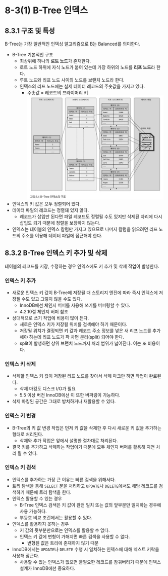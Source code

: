 # 8-3(1) B-Tree 인덱스

## 8.3.1 구조 및 특성

B-Tree는 가장 일반적인 인덱싱 알고리즘으로 B는 Balanced를 의미한다.

- B-Tree 기본적인 구조
    - 최상위에 하나의 **로트 노드**가 존재한다.
    - 로트 노드 하위에 자식 노드가 붙어 있는데 가장 하위의 노드를 **리프 노드**라 한다.
    - 루트 노드와 리프 노드 사이의 노드를 브랜치 노드라 한다.
    - 인덱스의 리프 노드에는 실제 데이터 레코드의 주솟값을 가지고 있다.
        - 주솟값 = 레코드의 프라이머리 키
![img.png](../../../../image/b-tree-index.png)
- 인덱스의 키 값은 모두 정렬되어 있다.
- 데이터 파일의 레코드는 정렬돼 있지 않다.
    - 레코드가 삽입만 된다면 파일 레코드도 정렬될 수도 있지만 삭제된 자리에 다시 삽입도 되기 때문에 정렬을 보장하지 않는다.
- 인덱스는 테이블의 인덱스 칼럼만 가지고 있으므로 나머지 칼럼을 읽으려면 리프 노드의 주소를 이용해 데이터 파일에 접근해야 한다.

## 8.3.2 B-Tree 인덱스 키 추가 및 삭제

테이블의 레코드를 저장, 수정하는 경우 인덱스에도 키 추가 및 삭제 작업이 발생한다.

### 인덱스 키 추가

- 새로운 인덱스 키 값이 B-Tree에 저장될 때 스토리지 엔진에 따라 즉시 인덱스에 저장될 수도 있고 그렇지 않을 수도 있다.
    - InnoDB에선 체인지 버퍼를 사용해 쓰기를 버퍼링할 수 있다.
    - 4.2.10절 체인지 버퍼 참조
- 상대적으로 쓰기 작업에 비용이 많이 든다.
    - 새로운 인덱스 키가 저장될 위치를 검색해야 하기 때문이다.
    - 저장될 위치가 결정되면 키 값과 레코드 주소 정보를 넣은 새 리프 노드를 추가해야 하는데 리프 노드가 꽉 차면 분리(split) 되어야 한다.
    - split이 발생하면 상위 브랜치 노드까지 처리 범위가 넓어진다. 이는 또 비용이다.

### 인덱스 키 삭제

- 삭제할 인덱스 키 값이 저장된 리프 노드를 찾아서 삭제 마크만 하면 작업이 완료된다.
    - 삭제 마킹도 디스크 I/O가 필요
    - 5.5 이상 버전 InnoDB에선 이 또한 버퍼링이 가능하다.
- 삭제 마킹된 공간은 그대로 방치하거나 재활용할 수 있다.

### 인덱스 키 변경

- B-Tree의 키 값 변경 작업은 먼저 키 값을 삭제한 후 다시 새로운 키 값을 추가하는 형태로 처리된다.
    - 삭제와 추가 작업은 앞에서 설명한 절차대로 처리된다.
- 결국 키를 추가하고 삭제하는 작업이기 때문에 모두 체인지 버퍼를 활용해 지연 처리 될 수 있다.

### 인덱스 키 검색

- 인덱스를 추가하는 가장 큰 이유는 빠른 검색을 위해서다.
- 트리 탐색을 통해 `SELECT` 문을 처리하고 `UPDATE`나 `DELETE`에서도 해당 레코드를 검색하기 때문에 트리 탐색을 한다.
- 인덱스 활용할 수 있는 경우
    - B-Tree 인덱스 검색은 키 값이 완전 일치 또는 값의 앞부분만 일치하는 경우에 사용 가능하다.
    - 부등호 비교 조건에서는 활용할 수 있다.
- 인덱스를 활용하지 못하는 경우
    - 키 값의 뒷부분만으로는 인덱스를 활용할 수 없다.
    - 인덱스 키 값에 변형이 가해지면 빠른 검색을 사용할 수 없다.
        - 변형된 값은 트리에 존재하지 않기 때문
- InnoDB에서는 `UPDATE`나 `DELETE` 수행 시 일치하는 인덱스에 대해 넥스트 키락을 사용해 잠근다.
    - 사용할 수 있는 인덱스가 없으면 불필요한 레코드를 잠궈버리기 때문에 인덱스 설계가 InnoDB에선 중요하다.